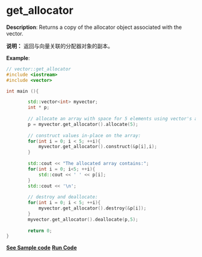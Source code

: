# get_allocator

**Description**: Returns a copy of the allocator object associated with the vector.

**说明：** 返回与向量关联的分配器对象的副本。

**Example**:

```cpp
// vector::get_allocator
#include <iostream>
#include <vector>

int main (){

        std::vector<int> myvector;
        int * p;
        
        // allocate an array with space for 5 elements using vector's allocator:
        p = myvector.get_allocator().allocate(5);
        
        // construct values in-place on the array:
        for(int i = 0; i < 5; ++i){
            myvector.get_allocator().construct(&p[i],i);
        }
        
        std::cout << "The allocated array contains:";
        for(int i = 0; i<5; ++i){
            std::cout << ' ' << p[i];    
        }
        std::cout << '\n';
        
        // destroy and deallocate:
        for(int i = 0; i < 5; ++i){
            myvector.get_allocator().destroy(&p[i]);
        }
        myvector.get_allocator().deallocate(p,5);
        
        return 0;
}
```
**[See Sample code](../snippets/vector/get_allocator.cpp)**
**[Run Code](https://rextester.com/QNCW99134)**
